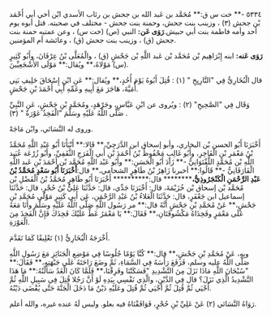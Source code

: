 ٥٣٣٤ -** خت س ق:** مُحَمَّد بن عَبد الله بن جحش بن رئاب الأسدي ابْن أخي أبي أَحْمَد بْن جحش (٣) ، وزينب بنت جحش، وحمنة بنت جحش - مختلف في صحبته. قتل أبوه يوم أحد وأمه فاطمة بنت أبي حبيش.**رَوَى عَن:** النبي (ص) (خت س) ، وعن عمتيه حمنة بنت جحش (ق) ، وزينب بنت جحش (ق) ، وعائشة أم المؤمنين.

**رَوَى عَنه:** ابنه إِبْرَاهِيم بْن مُحَمَّد بْن عَبد اللَّهِ بْن جَحْشٍ (ق) ، والْمُعَلَّى بْنُ عِرْفَانَ، وأَبُو كَثِيرٍ (س) مَوْلاهُ،** ويُقال:** مَوْلَى الأَشْجَعِيِّينَ.

قال الْبُخَارِيُّ فِي "التَّارِيِخِ " (١) : قُتِلَ أَبُوهُ يَوْمَ أُحُدٍ،** ويُقال:** عَنِ ابْنِ إِسْحَاقَ حَلِيفِ بَنِي أُمَيَّةَ، هَاجَرَ مَعَ أَبِيهِ وعَمِّهِ أَبِي أَحْمَدَ بْنِ جَحْشٍ.

وَقَال فِي "الصَّحِيحِ" (٢) : ويُروى عن ابْنِ عَبَّاسٍ، وجَرْهَدٍ، ومُحَمَّدِ بْنِ جَحْشٍ، عَنِ النَّبِيِّ صَلَّى اللَّهُ عَلَيْهِ وسَلَّمَ "الْفَخِذُ عَوْرَةٌ " (٣) .

وروى له النَّسَائي، وابْن مَاجَهْ.

أَخْبَرَنَا أَبُو الحسن بْن البخاري، وأبو إسحاق ابن الدَّرَجِيِّ،** قَالا:** أَنْبَأَنَا أَبُو عَبْدِ اللَّهِ مُحَمَّدُ بْنُ مَعْمَرِ بْنِ الْفَاخِرِ، وأَبُو غَالِبٍ مَحْفُوظُ بْنُ أَحْمَدَ بْنِ أَبي الْفَرَجِ الثَّقَفِيِّ، وأَبُو زُرْعَة عُبَيد اللَّهِ بْن مُحَمَّدٍ اللَّفْتَوَانِيُّ -** زَادَ أَبُو الْحَسَنِ:** وأَبُو عَبْد اللَّهِ مُحَمَّد بْن أَحْمَدَ بْنِ عَبد اللَّهِ الْفَارَفَانِيُّ -** قَالُوا:** أخبرنا زَاهِرُ بْنُ طَاهِرٍ الشحامي،** قال:**أَخْبَرَنَا أَبُو سَعْدٍ مُحَمَّدُ بْنُ عَبْدِ الرَّحْمَنِ الْكَنْجَرُوذِيُّ،********** قال:********** أَخْبَرَنَا أَبُو طَاهِرٍ مُحَمَّدُ بْنُ الْفَضْلِ بْن مُحَمَّد بْن إسحاق بْن خُزَيْمَةَ، قال: أَخْبَرَنَا جَدِّي، قال: حَدَّثَنَا عَلِيُّ بْنُ حُجْرٍ، قال: حَدَّثَنَا إسماعيل ابن جَعْفَرٍ، قال: حَدَّثَنَا الْعَلاءُ بْنُ عَبْدِ الرَّحْمَنِ، عَن أَبِي كَثِيرٍ مَوْلَى مُحَمَّدِ بْنِ جَحْشٍ،** عَنْ مُحَمَّدِ بْنِ جَحْشٍ أَنَّهُ قال:** مر رَسُول اللَّهِ صَلَّى اللَّهُ عَلَيْهِ وسَلَّمَ وأَنَا مَعَهُ عَلَى مَعْمَرٍ وفَخِذَاهُ مَكْشُوفَتَانِ،** فَقَالَ:** يَا مَعْمَرُ غَطِّ عَلَيْكَ فَخِذَكَ فَإِنَّ الْفَخِذَ مِنَ الْعَوْرَةِ.

أَخْرَجَهُ الْبُخَارِيُّ (١) تَعْلِيقًا كَمَا تَقَدَّمَ.

وبِهِ، عَنْ مُحَمَّدِ بْنِ جَحْشٍ،** قال:** كُنَّا يَوْمًا جُلُوسًا فِي مَوْضِعِ الْجَنَائِزِ مَعَ رَسُولِ اللَّهِ صَلَّى اللَّهُ عليه وسلم، فَرَفَعَ رَأْسَهُ فِي السَّمَاءِ، ثَمَّ وضَعَ رَاحَتَهُ عَلَى جَبْهَتِهِ،** فَقَالَ:** "سُبْحَانَ اللَّهِ مَاذَا نَزَلَ مِنَ التَّشْدِيدِ "فَسَكَتْنَا وفَرِقْنَا،** فَلَمَّا كَانَ الْغَدُ سَأَلْتُهُ:** مَا هَذَا التَّشْدِيدُ الَّذِي نَزَلَ؟ قال فِي الدَّيْنِ، والَّذِي نَفْسِي بِيَدِهِ لَوْ أَنَّ رَجُلا قُتِلَ فِي سَبِيلِ اللَّهِ ثُمَّ أُحْيَي ثُمَّ قُتِلَ ثُمَّ أُحْيَي ثُمَّ قُتِلَ وعَلَيْهِ دَيْنٌ مَا دَخَلَ الْجَنَّةَ حَتَّى يُقْضَى دَيْنُهُ.

رَوَاهُ النَّسَائي (٢) عَنْ عَلِيِّ بْنِ حُجْرٍ، فَوَافَقْنَاهُ فيه بعلو. وليس لَهُ عنده غيره، والله أعلم.